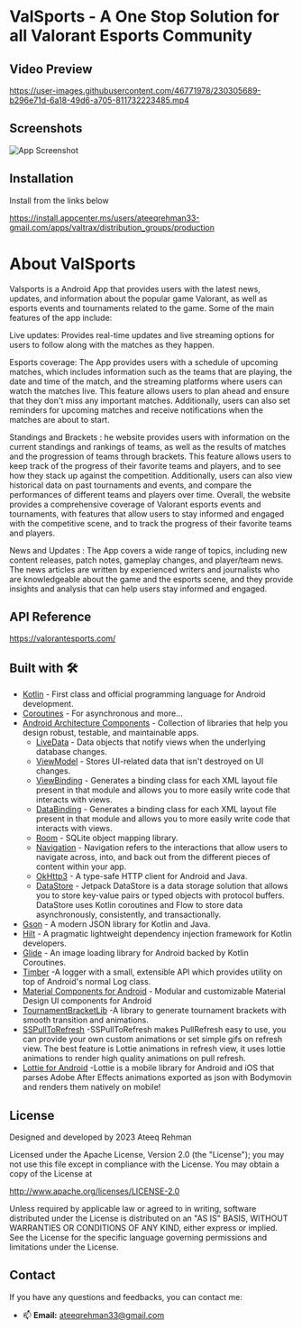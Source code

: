 

# ValSports - A One Stop Solution for all Valorant Esports Community


## Video Preview

https://user-images.githubusercontent.com/46771978/230305689-b296e71d-6a18-49d6-a705-811732223485.mp4


## Screenshots

![App Screenshot](https://iili.io/HO2JHPa.jpg)


## Installation

Install from the links below

https://install.appcenter.ms/users/ateeqrehman33-gmail.com/apps/valtrax/distribution_groups/production


# About ValSports

Valsports is a Android App that provides users with the latest news, updates, and information about the popular game Valorant, as well as esports events and tournaments related to the game. Some of the main features of the app include:

Live updates: Provides real-time updates and live streaming options for users to follow along with the matches as they happen.

Esports coverage: The App provides users with a schedule of upcoming matches, which includes information such as the teams that are playing, the date and time of the match, and the streaming platforms where users can watch the matches live. This feature allows users to plan ahead and ensure that they don't miss any important matches. Additionally, users can also set reminders for upcoming matches and receive notifications when the matches are about to start.

Standings and Brackets : he website provides users with information on the current standings and rankings of teams, as well as the results of matches and the progression of teams through brackets. This feature allows users to keep track of the progress of their favorite teams and players, and to see how they stack up against the competition. Additionally, users can also view historical data on past tournaments and events, and compare the performances of different teams and players over time. Overall, the website provides a comprehensive coverage of Valorant esports events and tournaments, with features that allow users to stay informed and engaged with the competitive scene, and to track the progress of their favorite teams and players.

News and Updates : The App covers a wide range of topics, including new content releases, patch notes, gameplay changes, and player/team news. The news articles are written by experienced writers and journalists who are knowledgeable about the game and the esports scene, and they provide insights and analysis that can help users stay informed and engaged.


## API Reference

https://valorantesports.com/


## Built with 🛠

- [Kotlin](https://kotlinlang.org/) - First class and official programming language for Android development.
- [Coroutines](https://kotlinlang.org/docs/reference/coroutines-overview.html) - For asynchronous and more...
- [Android Architecture Components](https://developer.android.com/topic/libraries/architecture) - Collection of libraries that help you design robust, testable, and maintainable apps.
    - [LiveData](https://developer.android.com/topic/libraries/architecture/livedata) - Data objects that notify views when the underlying database changes.
    - [ViewModel](https://developer.android.com/topic/libraries/architecture/viewmodel) - Stores UI-related data that isn't destroyed on UI changes.
    - [ViewBinding](https://developer.android.com/topic/libraries/view-binding) - Generates a binding class for each XML layout file present in that module and allows you to more easily write code that interacts with views.
    - [DataBinding](https://developer.android.com/topic/libraries/data-binding) - Generates a binding class for each XML layout file present in that module and allows you to more easily write code that interacts with views.
    - [Room](https://developer.android.com/topic/libraries/architecture/room) - SQLite object mapping library.
    - [Navigation](https://developer.android.com/guide/navigation) - Navigation refers to the interactions that allow users to navigate across, into, and back out from the different pieces of content within your app.
    - [OkHttp3](https://square.github.io/okhttp/) - A type-safe HTTP client for Android and Java.
    - [DataStore](https://developer.android.com/topic/libraries/architecture/datastore) - Jetpack DataStore is a data storage solution that allows you to store key-value pairs or typed objects with protocol buffers. DataStore uses Kotlin coroutines and Flow to store data asynchronously, consistently, and transactionally.
- [Gson](https://github.com/google/gson) - A modern JSON library for Kotlin and Java.
- [Hilt](https://dagger.dev/hilt/) - A pragmatic lightweight dependency injection framework for Kotlin developers.
- [Glide](https://github.com/bumptech/glide) - An image loading library for Android backed by Kotlin Coroutines.
- [Timber](https://github.com/JakeWharton/timber) -A logger with a small, extensible API which provides utility on top of Android's normal Log class.
- [Material Components for Android](https://github.com/material-components/material-components-android) - Modular and customizable Material Design UI components for Android
- [TournamentBracketLib](https://github.com/emil-ep/TournamentBrackets) -A library to generate tournament brackets with smooth transition and animations.
- [SSPullToRefresh](https://github.com/SimformSolutionsPvtLtd/SSPullToRefresh) -SSPullToRefresh makes PullRefresh easy to use, you can provide your own custom animations or set simple gifs on refresh view. The best feature is Lottie animations in refresh view, it uses lottie animations to render high quality animations on pull refresh.
- [Lottie for Android](https://github.com/airbnb/lottie-android) -Lottie is a mobile library for Android and iOS that parses Adobe After Effects animations exported as json with Bodymovin and renders them natively on mobile!



## License

Designed and developed by 2023 Ateeq Rehman

Licensed under the Apache License, Version 2.0 (the "License");
you may not use this file except in compliance with the License.
You may obtain a copy of the License at

http://www.apache.org/licenses/LICENSE-2.0

Unless required by applicable law or agreed to in writing, software
distributed under the License is distributed on an "AS IS" BASIS,
WITHOUT WARRANTIES OR CONDITIONS OF ANY KIND, either express or implied.
See the License for the specific language governing permissions and
limitations under the License.


## Contact
If you have any questions and feedbacks, you can contact me:
- 📫 **Email:** ateeqrehman33@gmail.com
